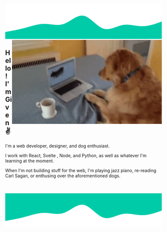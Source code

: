 <img align="bottom" alt="wave design" src="./images/wave_top.svg" />

<img align="right" height="270px" alt="dog hitting his computer" src="./images/dog.gif" />

## Hello! I'm Given ✌️

I'm a web developer, designer, and dog enthusiast.

I work with React, Svelte , Node, and Python, as well as whatever I'm learning at the moment.

When I'm not building stuff for the web, I'm playing jazz piano, re-reading Carl Sagan, or enthusing over the aforementioned dogs.

 <!--  <img align="left" alt="page view count" src="https://gpvc.arturio.dev/tinkoh" /> -->
 <!--  <span align="center">&nbsp;🚀&nbsp;&nbsp;</span> -->
 <!--  <img alt="love open source" src="https://badges.frapsoft.com/os/v3/open-source.png?v=103" />   -->
 <!--  <img alt="ask me anything" src="https://img.shields.io/badge/Ask%20me-anything-1abc9c.svg" /> -->
<br/>
<br/>
<img align="top" alt="wave design" src="./images/wave_bottom.svg" />
